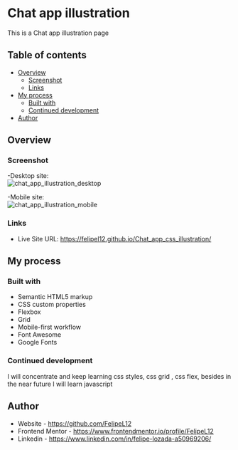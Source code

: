 # Chat app illustration

This is a Chat app illustration page

## Table of contents

- [Overview](#overview)
  - [Screenshot](#screenshot)
  - [Links](#links)
- [My process](#my-process)
  - [Built with](#built-with)
  - [Continued development](#continued-development)
- [Author](#author)


## Overview

### Screenshot

-Desktop site: <br>
![chat_app_illustration_desktop](https://user-images.githubusercontent.com/80472739/167928819-423c23b7-1cbe-44fe-a9c5-12ce4a0816df.jpg)


-Mobile site: <br>
![chat_app_illustration_mobile](https://user-images.githubusercontent.com/80472739/167928888-db7cc4c4-a178-48f8-9c8c-0332f5235ed3.jpg)







### Links

- Live Site URL: https://felipel12.github.io/Chat_app_css_illustration/


## My process

### Built with

- Semantic HTML5 markup
- CSS custom properties
- Flexbox
- Grid
- Mobile-first workflow
- Font Awesome
- Google Fonts


### Continued development

I will concentrate and keep learning css styles, css grid , css flex, besides in the near future I will learn javascript


## Author

- Website - https://github.com/FelipeL12
- Frontend Mentor - https://www.frontendmentor.io/profile/FelipeL12
- Linkedin - https://www.linkedin.com/in/felipe-lozada-a50969206/

